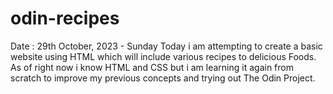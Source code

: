 # odin-recipes

Date : 29th October, 2023 - Sunday
Today i am attempting to create a basic website using HTML which will include various recipes to delicious Foods.
As of right now i know HTML and CSS but i am learning it again from scratch to improve my previous concepts and trying out The Odin Project.
